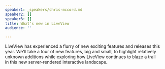```yaml
---
speaker1: _speakers/chris-mccord.md
speaker2: []
speaker3: []
title: What's new in LiveView
audience: ''

---
```

LiveView has experienced a flurry of new exciting features and releases this year. We'll take a tour of new features, big and small, to highlight relatively unknown additions while exploring how LiveView continues to blaze a trail in this new server-rendered interactive landscape.